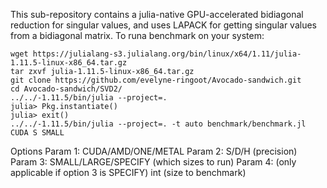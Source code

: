 This sub-repository contains a julia-native GPU-accelerated bidiagonal reduction for singular values, and uses LAPACK for getting singular values from a bidiagonal matrix. To runa benchmark on your system:

```
wget https://julialang-s3.julialang.org/bin/linux/x64/1.11/julia-1.11.5-linux-x86_64.tar.gz
tar zxvf julia-1.11.5-linux-x86_64.tar.gz
git clone https://github.com/evelyne-ringoot/Avocado-sandwich.git
cd Avocado-sandwich/SVD2/
../../-1.11.5/bin/julia --project=. 
julia> Pkg.instantiate()
julia> exit()
../../-1.11.5/bin/julia --project=. -t auto benchmark/benchmark.jl CUDA S SMALL
```

Options
Param 1: CUDA/AMD/ONE/METAL
Param 2: S/D/H (precision) 
Param 3: SMALL/LARGE/SPECIFY (which sizes to run)
Param 4: (only applicable if option 3 is SPECIFY) int (size to benchmark)

